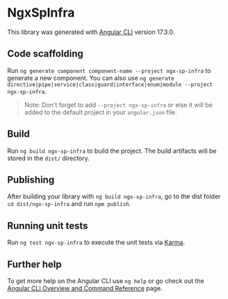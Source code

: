 # NgxSpInfra

This library was generated with [Angular CLI](https://github.com/angular/angular-cli) version 17.3.0.

## Code scaffolding

Run `ng generate component component-name --project ngx-sp-infra` to generate a new component. You can also use `ng generate directive|pipe|service|class|guard|interface|enum|module --project ngx-sp-infra`.
> Note: Don't forget to add `--project ngx-sp-infra` or else it will be added to the default project in your `angular.json` file. 

## Build

Run `ng build ngx-sp-infra` to build the project. The build artifacts will be stored in the `dist/` directory.

## Publishing

After building your library with `ng build ngx-sp-infra`, go to the dist folder `cd dist/ngx-sp-infra` and run `npm publish`.

## Running unit tests

Run `ng test ngx-sp-infra` to execute the unit tests via [Karma](https://karma-runner.github.io).

## Further help

To get more help on the Angular CLI use `ng help` or go check out the [Angular CLI Overview and Command Reference](https://angular.io/cli) page.
